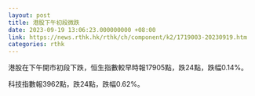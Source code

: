 ```yaml
---
layout: post
title: 港股下午初段微跌
date: 2023-09-19 13:06:23.000000000 +08:00
link: https://news.rthk.hk/rthk/ch/component/k2/1719003-20230919.htm
categories: rthk
---
```


港股在下午開市初段下跌，恒生指數較早時報17905點，跌24點，跌幅0.14%。

科技指數報3962點，跌24點，跌幅0.62%。
